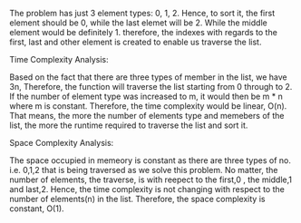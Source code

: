 The problem has just 3 element types: 0, 1, 2. Hence, to sort it, the first element should be 0, while the last
elemet will be 2. While the middle element would be definitely 1.
therefore, the indexes with regards to the first, last and other element is created to enable us traverse the list.


Time Complexity Analysis:

Based on the fact that there are three types of member in the list, we have 3n, Therefore, the function will traverse the list starting from 0 through to 2. If the number of element type was increased to m, it would then be m * n where m is constant. Therefore, the time complexity would be linear, O(n). That means, the more the number of elements type and memebers of the list, the more the runtime required to traverse the list and sort it.


Space Complexity Analysis:

The space occupied in memeory is constant as there are three types of no. i.e. 0,1,2 that is being traversed as we solve this problem. No matter, the number of elements, the traverse, is with reepect to the first,0 , the middle,1 and last,2. Hence, the time complexity is not changing with respect to the number of elements(n) in the list. Therefore, the space complexity is constant, O(1).
